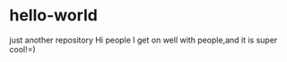 # hello-world
just another repository
Hi people 
I get on well with people,and it is super cool!=)

